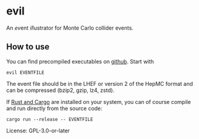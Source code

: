 # evil

An *ev*ent *il*lustrator for Monte Carlo collider events.

## How to use

You can find precompiled executables on
[github](https://github.com/a-maier/evil/releases). Start with

    evil EVENTFILE

The event file should be in the LHEF or version 2 of the HepMC
format and can be compressed (bzip2, gzip, lz4, zstd).

If [Rust and Cargo](https://www.rust-lang.org/) are installed on
your system, you can of course compile and run directly from the
source code:

    cargo run --release -- EVENTFILE


License: GPL-3.0-or-later
